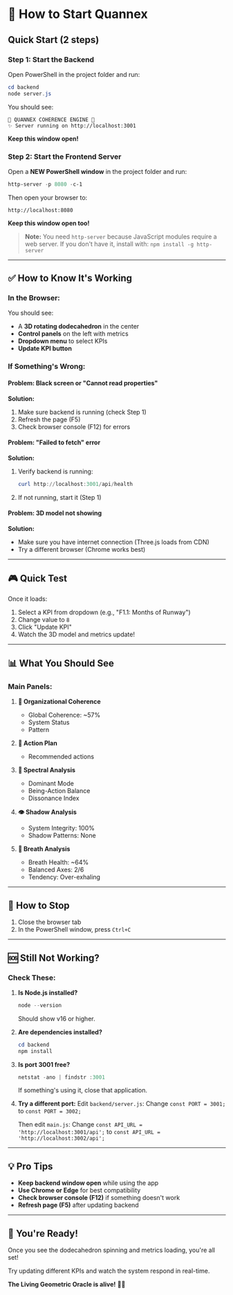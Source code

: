 # 🚀 How to Start Quannex

## Quick Start (2 steps)

### Step 1: Start the Backend
Open PowerShell in the project folder and run:
```powershell
cd backend
node server.js
```

You should see:
```
🌟 QUANNEX COHERENCE ENGINE 🌟
✨ Server running on http://localhost:3001
```

**Keep this window open!**

### Step 2: Start the Frontend Server
Open a **NEW PowerShell window** in the project folder and run:
```powershell
http-server -p 8080 -c-1
```

Then open your browser to:
```
http://localhost:8080
```

**Keep this window open too!**

> **Note:** You need `http-server` because JavaScript modules require a web server. 
> If you don't have it, install with: `npm install -g http-server`

---

## ✅ How to Know It's Working

### In the Browser:
You should see:
- A **3D rotating dodecahedron** in the center
- **Control panels** on the left with metrics
- **Dropdown menu** to select KPIs
- **Update KPI button**

### If Something's Wrong:

#### Problem: Black screen or "Cannot read properties"
**Solution:** 
1. Make sure backend is running (check Step 1)
2. Refresh the page (F5)
3. Check browser console (F12) for errors

#### Problem: "Failed to fetch" error
**Solution:**
1. Verify backend is running:
   ```powershell
   curl http://localhost:3001/api/health
   ```
2. If not running, start it (Step 1)

#### Problem: 3D model not showing
**Solution:**
- Make sure you have internet connection (Three.js loads from CDN)
- Try a different browser (Chrome works best)

---

## 🎮 Quick Test

Once it loads:
1. Select a KPI from dropdown (e.g., "F1.1: Months of Runway")
2. Change value to `8`
3. Click "Update KPI"
4. Watch the 3D model and metrics update!

---

## 📊 What You Should See

### Main Panels:

1. **🌟 Organizational Coherence**
   - Global Coherence: ~57%
   - System Status
   - Pattern

2. **🎯 Action Plan**
   - Recommended actions

3. **🎵 Spectral Analysis**
   - Dominant Mode
   - Being-Action Balance
   - Dissonance Index

4. **👁️ Shadow Analysis**
   - System Integrity: 100%
   - Shadow Patterns: None

5. **🌊 Breath Analysis**
   - Breath Health: ~64%
   - Balanced Axes: 2/6
   - Tendency: Over-exhaling

---

## 🛑 How to Stop

1. Close the browser tab
2. In the PowerShell window, press `Ctrl+C`

---

## 🆘 Still Not Working?

### Check These:

1. **Is Node.js installed?**
   ```powershell
   node --version
   ```
   Should show v16 or higher.

2. **Are dependencies installed?**
   ```powershell
   cd backend
   npm install
   ```

3. **Is port 3001 free?**
   ```powershell
   netstat -ano | findstr :3001
   ```
   If something's using it, close that application.

4. **Try a different port:**
   Edit `backend/server.js`:
   Change `const PORT = 3001;` to `const PORT = 3002;`
   
   Then edit `main.js`:
   Change `const API_URL = 'http://localhost:3001/api';` to `const API_URL = 'http://localhost:3002/api';`

---

## 💡 Pro Tips

- **Keep backend window open** while using the app
- **Use Chrome or Edge** for best compatibility
- **Check browser console (F12)** if something doesn't work
- **Refresh page (F5)** after updating backend

---

## 🎉 You're Ready!

Once you see the dodecahedron spinning and metrics loading, you're all set!

Try updating different KPIs and watch the system respond in real-time.

**The Living Geometric Oracle is alive!** 🔮✨

